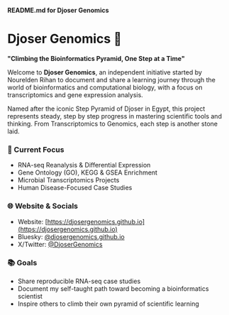**README.md for Djoser Genomics**

# Djoser Genomics 🧬

**"Climbing the Bioinformatics Pyramid, One Step at a Time"**

Welcome to **Djoser Genomics**, an independent initiative started by Nourelden Rihan to document and share a learning journey through the world of bioinformatics and computational biology, with a focus on transcriptomics and gene expression analysis.

Named after the iconic Step Pyramid of Djoser in Egypt, this project represents steady, step by step progress in mastering scientific tools and thinking. From Transcriptomics to Genomics, each step is another stone laid.

### 🔄 Current Focus

* RNA-seq Reanalysis & Differential Expression
* Gene Ontology (GO), KEGG & GSEA Enrichment
* Microbial Transcriptomics Projects
* Human Disease-Focused Case Studies

### 🌐 Website & Socials

* Website: [https://djosergenomics.github.io](https://djosergenomics.github.io)
* Bluesky: [@djosergenomics.github.io‬](https://bsky.app/profile/djosergenomics.github.io)
* X/Twitter: [@DjoserGenomics](https://x.com/DjoserGenomics)

### 📚 Goals

* Share reproducible RNA-seq case studies
* Document my self-taught path toward becoming a bioinformatics scientist
* Inspire others to climb their own pyramid of scientific learning
